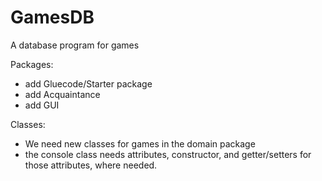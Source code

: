 # GamesDB
A database program for games

Packages:
* add Gluecode/Starter package
* add Acquaintance
* add GUI

Classes:
* We need new classes for games in the domain package
* the console class needs attributes, constructor, and getter/setters for those attributes, where needed.
